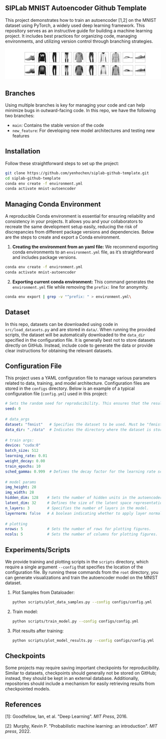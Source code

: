 ## SIPLab MNIST Autoencoder Github Template


This project demonstrates how to train an autoencoder [1,2] on the MNIST dataset using PyTorch, a widely used deep learning framework. This repository serves as an instructive guide for building a machine learning project. It includes best practices for organizing code, managing environments, and utilizing version control through branching strategies. 

![](figs/fmnist_reconstruction.png)


## Branches
Using multiple branches is key for managing your code and can help minimize bugs in outward-facing code. In this repo, we have the following two branches:

- `main`: Contains the stable version of the code
- `new_feature`: For developing new model architectures and testing new features

## Installation

Follow these straightforward steps to set up the project:

```bash
git clone https://github.com/yenhochen/siplab-github-template.git
cd siplab-github-template
conda env create -f environment.yml
conda activate mnist-autoencoder
```

## Managing Conda Environment

A reproducible Conda environment is essential for ensuring reliability and consistency in your projects. It allows you and your collaborators to recreate the same development setup easily, reducing the risk of discrepancies from different package versions and dependencies. Below are the steps to create and export a Conda environment.

1. **Creating the environment from an yaml file:** We recommend exporting conda environments to an `environment.yml` file, as it’s straightforward and includes package versions.

```bash
conda env create -f environment.yml
conda activate mnist-autoencoder
```

2. **Exporting current conda environment:** This command generates the `environment.yml` file while removing the `prefix:` line for anonymity.

```bash
conda env export | grep -v "^prefix: " > environment.yml\
```

## Dataset
In this repo, datasets can be downloaded using code in `src/load_datasets.py` and are stored in `data/`. When running the provided scripts, the dataset will be automatically downloaded to the `data_dir` specified in the configuration file. It is generally best not to store datasets directly on GitHub. Instead, include code to generate the data or provide clear instructions for obtaining the relevant datasets.

## Configuration File

This project uses a YAML configuration file to manage various parameters related to data, training, and model architecture. Configuration files are stored in the `configs` directory. Below is an example of a typical configuration file (`config.yml`) used in this project:

```yaml
# Sets the random seed for reproducibility. This ensures that the results are consistent across different runs.
seed: 0 

# data_args
dataset: "fmnist"   # Specifies the dataset to be used. Must be "fmnist" (Fashion MNIST) or "mnist" (MNIST).
data_dir: "./data"  # Indicates the directory where the dataset is stored.

# train args:
device: "cuda:0" 
batch_size: 512 
learning_rate: 0.01 
weight_decay: 0.00 
train_epochs: 10
sched_gamma: 0.999  # Defines the decay factor for the learning rate scheduler.

# model params
img_height: 28
img_width: 28
hidden_dim: 128    # Sets the number of hidden units in the autoencoder.
latent_dim: 32     # Defines the size of the latent space representation.
n_layers: 3        # Specifies the number of layers in the model.
layernorm: false   # A boolean indicating whether to apply layer normalization.

# plotting
nrows: 5           # Sets the number of rows for plotting figures.
ncols: 5           # Sets the number of columns for plotting figures.
```


## Experiments/Scripts
We provide training and plotting scripts in the `scripts` directory, which require a single argument `--config` that specifies the location of the configuration file. By running these commands from the `root` directory, you can generate visualizations and train the autoencoder model on the MNIST dataset.

1. Plot Samples from Dataloader:
   
   ```bash
   python scripts/plot_data_samples.py --config configs/config.yml
   ```
   
2. Train model:
   
   ```bash
   python scripts/train_model.py --config configs/config.yml
   ```

3. Plot results after training:

   ```bash
   python scripts/plot_model_results.py --config configs/config.yml
   ```


## Checkpoints

Some projects may require saving important checkpoints for reproducibility. Similar to datasets, checkpoints should generally not be stored on GitHub; instead, they should be kept in an external database. Additionally, repositories should include a mechanism for easily retrieving results from checkpointed models.


## References

[1]: Goodfellow, Ian, et al. "Deep Learning". _MIT Press_, 2016.

[2]: Murphy, Kevin P. "Probabilistic machine learning: an introduction". _MIT press_, 2022.
